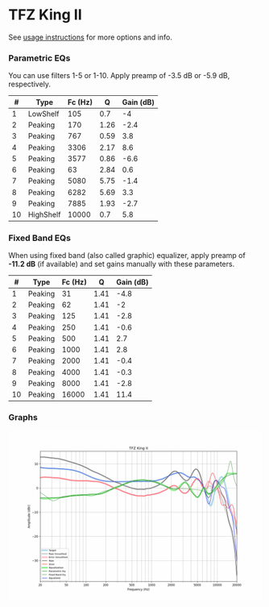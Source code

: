 # TFZ King II
See [usage instructions](https://github.com/jaakkopasanen/AutoEq#usage) for more options and info.

### Parametric EQs
You can use filters 1-5 or 1-10. Apply preamp of -3.5 dB or -5.9 dB, respectively.

|   # | Type      |   Fc (Hz) |    Q |   Gain (dB) |
|-----|-----------|-----------|------|-------------|
|   1 | LowShelf  |       105 | 0.7  |        -4   |
|   2 | Peaking   |       170 | 1.26 |        -2.4 |
|   3 | Peaking   |       767 | 0.59 |         3.8 |
|   4 | Peaking   |      3306 | 2.17 |         8.6 |
|   5 | Peaking   |      3577 | 0.86 |        -6.6 |
|   6 | Peaking   |        63 | 2.84 |         0.6 |
|   7 | Peaking   |      5080 | 5.75 |        -1.4 |
|   8 | Peaking   |      6282 | 5.69 |         3.3 |
|   9 | Peaking   |      7885 | 1.93 |        -2.7 |
|  10 | HighShelf |     10000 | 0.7  |         5.8 |

### Fixed Band EQs
When using fixed band (also called graphic) equalizer, apply preamp of **-11.2 dB** (if available) and set gains manually with these parameters.

|   # | Type    |   Fc (Hz) |    Q |   Gain (dB) |
|-----|---------|-----------|------|-------------|
|   1 | Peaking |        31 | 1.41 |        -4.8 |
|   2 | Peaking |        62 | 1.41 |        -2   |
|   3 | Peaking |       125 | 1.41 |        -2.8 |
|   4 | Peaking |       250 | 1.41 |        -0.6 |
|   5 | Peaking |       500 | 1.41 |         2.7 |
|   6 | Peaking |      1000 | 1.41 |         2.8 |
|   7 | Peaking |      2000 | 1.41 |        -0.4 |
|   8 | Peaking |      4000 | 1.41 |        -0.3 |
|   9 | Peaking |      8000 | 1.41 |        -2.8 |
|  10 | Peaking |     16000 | 1.41 |        11.4 |

### Graphs
![](./TFZ%20King%20II.png)
